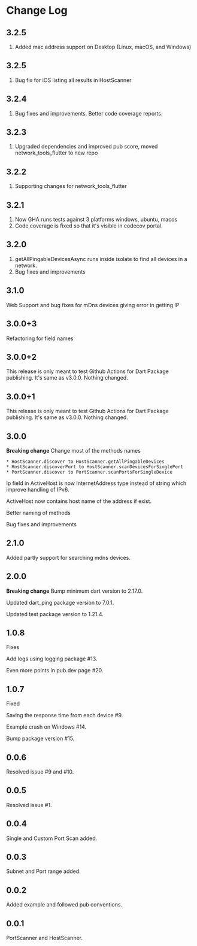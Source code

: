 # Change Log

## 3.2.5

1. Added mac address support on Desktop (Linux, macOS, and Windows)

## 3.2.5

1. Bug fix for iOS listing all results in HostScanner

## 3.2.4

1. Bug fixes and improvements. Better code coverage reports.

## 3.2.3

1. Upgraded dependencies and improved pub score, moved network_tools_flutter to new repo

## 3.2.2

1. Supporting changes for network_tools_flutter

## 3.2.1

1. Now GHA runs tests against 3 platforms windows, ubuntu, macos
2. Code coverage is fixed so that it's visible in codecov portal.

## 3.2.0

1. getAllPingableDevicesAsync runs inside isolate to find all devices in a network.
2. Bug fixes and improvements

## 3.1.0

Web Support and bug fixes for mDns devices giving error in getting IP

## 3.0.0+3

Refactoring for field names

## 3.0.0+2

This release is only meant to test Github Actions for Dart Package publishing. It's same as v3.0.0. Nothing changed.

## 3.0.0+1

This release is only meant to test Github Actions for Dart Package publishing. It's same as v3.0.0. Nothing changed.

## 3.0.0

**Breaking change** Change most of the methods names

    * HostScanner.discover to HostScanner.getAllPingableDevices
    * HostScanner.discoverPort to HostScanner.scanDevicesForSinglePort
    * PortScanner.discover to PortScanner.scanPortsForSingleDevice

Ip field in ActiveHost is now InternetAddress type instead of string which improve handling of IPv6.

ActiveHost now contains host name of the address if exist.

Better naming of methods

Bug fixes and improvements

## 2.1.0

Added partly support for searching mdns devices.

## 2.0.0

**Breaking change** Bump minimum dart version to 2.17.0.

Updated dart_ping package version to 7.0.1.

Updated test package version to 1.21.4.

## 1.0.8

Fixes

Add logs using logging package #13.

Even more points in pub.dev page #20.

## 1.0.7

Fixed

Saving the response time from each device #9.

Example crash on Windows #14.

Bump package version #15.

## 0.0.6

Resolved issue #9 and #10.

## 0.0.5

Resolved issue #1.

## 0.0.4

Single and Custom Port Scan added.

## 0.0.3

Subnet and Port range added.

## 0.0.2

Added example and followed pub conventions.

## 0.0.1

PortScanner and HostScanner.
